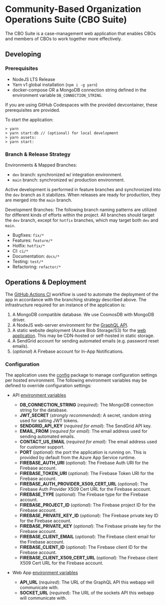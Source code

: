 # Community-Based Organization Operations Suite (CBO Suite)

The CBO Suite is a case-management web application that enables CBOs and members of CBOs to work together more effectively.

## Developing

### Prerequisites

- NodeJS LTS Release
- Yarn v1 global installation (`npm i -g yarn`)
- docker-compose OR a MongoDB connection string defined in the environment variable `DB_CONNECTION_STRING`.

If you are using GitHub Codespaces with the provided devcontainer, these prerequisites are provided.

To start the application:

    > yarn
    > yarn start:db // (optional) for local development
    > yarn assets:
    > yarn start:

### Branch & Release Strategy

Environments & Mapped Branches:

- `dev` branch: synchronized w/ integration environment.
- `main` branch: synchronized w/ production environment.

Active development is performed in feature branches and synchronized into the `dev` branch as it stabilizes. When releases are ready for production, they are merged into the `main` branch.

Development Branches:
The following branch naming patterns are utilized for different kinds of efforts within the project. All branches should target the `dev` branch, except for `hotfix` branches, which may target both `dev` and `main`.

- Bugfixes: `fix/*`
- Features: `feature/*`
- Hotfix: `hotfix/*`
- CI: `ci/*`
- Documentation: `docs/*`
- Testing: `test/*`
- Refactoring: `refactor/*`

## Operations & Deployment

The [GitHub Actions CI](.github/workflows/ci.yml) workflow is used to automate the deployment of the app in accordance with the branching strategy described above. The infrastructure required for an instance of the application is:

1. A MongoDB compatible database. We use CosmosDB with MongoDB driver.
2. A NodeJS web-server environment for the [GraphQL API](packages/api).
3. A static website deployment (Azure Blob Storage/S3) for the [web application](packages/webapp). This may be CDN-hosted or self-hosted in static storage.
4. A SendGrid account for sending automated emails (e.g. password reset emails).
5. (_optional_) A Firebase account for In-App Notifications.

### Configuration

The application uses the [config](npm.im/config) package to manage configuration settings per hosted environment. The following environment variables may be defined to override configuration settings:

- API [environment variables](packages/api/config/custom-environment-variables.md)

  - **DB_CONNECTION_STRING** (_required_): The MongoDB connection string for the database.
  - **JWT_SECRET** (_strongly recommended_): A secret, random string used for salting JWT tokens.
  - **SENDGRID_API_KEY** (_required for email_): The SendGrid API key.
  - **EMAIL_FROM** (_required for email_): The email address used for sending automated emails.
  - **CONTACT_US_EMAIL** (_required for email_): The email address used for customer support.
  - **PORT** (_optional_): the port the application is running on. This is provided by default from the Azure App Service runtime.
  - **FIREBASE_AUTH_URI** (_optional_): The Firebase Auth URI for the Firebase account.
  - **FIREBASE_TOKEN_URI** (_optional_): The Firebase Token URI for the Firebase account.
  - **FIREBASE_AUTH_PROVIDER_X509_CERT_URL** (_optional_): The Firebase Auth Provider X509 Cert URL for the Firebase account.
  - **FIREBASE_TYPE** (_optional_): The Firebase type for the Firebase account.
  - **FIREBASE_PROJECT_ID** (_optional_): The Firebase project ID for the Firebase account.
  - **FIREBASE_PRIVATE_KEY_ID** (_optional_): The Firebase private key ID for the Firebase account.
  - **FIREBASE_PRIVATE_KEY** (_optional_): The Firebase private key for the Firebase account.
  - **FIREBASE_CLIENT_EMAIL** (_optional_): The Firebase client email for the Firebase account.
  - **FIREBASE_CLIENT_ID** (_optional_): The Firebase client ID for the Firebase account.
  - **FIREBASE_CLIENT_X509_CERT_URL** (_optional_): The Firebase client X509 Cert URL for the Firebase account.

- Web App [environment variables](packages/webapp/config/custom-environment-variables.md)
  - **API_URL** (_required_): The URL of the GraphQL API this webapp will communicate with.
  - **SOCKET_URL** (_required_): The URL of the sockets API this webapp will communicate with.
